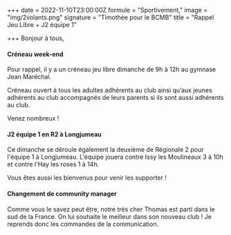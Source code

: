 +++
date = 2022-11-10T23:00:00Z
formule = "Sportivement,"
image = "img/2volants.png"
signature = "Timothée pour le BCMB"
title = "Rappel Jeu Libre + J2 équipe 1"

+++
Bonjour à tous,

#### Créneau week-end

Pour rappel, il y a un créneau jeu libre dimanche de 9h à 12h au gymnase Jean Maréchal.

Créneau ouvert à tous les adultes adhérents au club ainsi qu’aux jeunes adhérents au club accompagnés de leurs parents si ils sont aussi adhérents au club.

Venez nombreux !

#### J2 équipe 1 en R2 à Longjumeau

Ce dimanche se déroule également la deuxième de Régionale 2 pour l'équipe 1 à Longjumeau. L'équipe jouera contre Issy les Moulineaux 3 à 10h et contre l'Hay les roses 1 à 14h.

Vous êtes aussi les bienvenus pour venir les supporter !

#### Changement de community manager

Comme vous le savez peut être, notre très cher Thomas est parti dans le sud de la France. On lui souhaite le meilleur dans son nouveau club ! Je reprends donc les commandes de la communication.